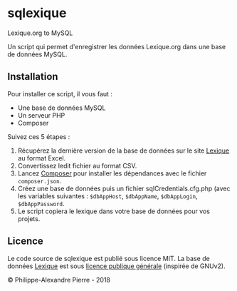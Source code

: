 # sqlexique
Lexique.org to MySQL

Un script qui permet d'enregistrer les données Lexique.org dans une base de données MySQL.

## Installation

Pour installer ce script, il vous faut :
* Une base de données MySQL
* Un serveur PHP
* Composer

Suivez ces 5 étapes :
1. Récupérez la dernière version de la base de données sur le site [Lexique](http://lexique.org) au format Excel.
2. Convertissez ledit fichier au format CSV.
3. Lancez [Composer](https://getcomposer.org/) pour installer les dépendances avec le fichier `composer.json`.
4. Créez une base de données puis un fichier sqlCredentials.cfg.php (avec les variables suivantes : `$dbAppHost`, `$dbAppName`, `$dbAppLogin`, `$dbAppPassword`.
5. Le script copiera le lexique dans votre base de données pour vos projets.

## Licence

Le code source de sqlexique est publié sous licence MIT.
La base de données [Lexique](http://lexique.org) est sous [licence publique générale](http://lexique.org/public/license_lexique.htm) (inspirée de GNUv2).

© Philippe-Alexandre Pierre - 2018
